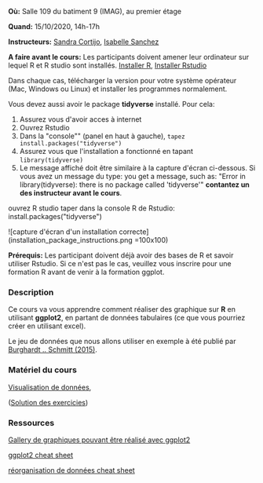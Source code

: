 **Où:** Salle 109 du batiment 9 (IMAG), au premier étage

**Quand:** 15/10/2020, 14h-17h

**Instructeurs:** 
[Sandra Cortijo](mailto:sandra.cortijo@hotmail.fr), 
[Isabelle Sanchez](mailto:Isabelle.Sanchez@inrae.fr)



**A faire avant le cours:** 
Les participants doivent amener leur ordinateur sur lequel R et R studio sont installés.
[Installer R](https://cran.biotools.fr/),
[Installer Rstudio](https://rstudio.com/products/rstudio/download/)

Dans chaque cas, télécharger la version pour votre système opérateur (Mac, Windows ou Linux) et installer les programmes normalement.

Vous devez aussi avoir le package **tidyverse** installé. 
Pour cela:
1. Assurez vous d'avoir acces à internet
2. Ouvrez Rstudio
3. Dans la "console"" (panel en haut à gauche), `tapez install.packages("tidyverse")`
4. Assurez vous que l'installation a fonctionné en tapant `library(tidyverse)`
5. Le message affiché doit être similaire à la capture d'écran ci-dessous. Si vous avez un message du type: you get a message, such as: 
"Error in library(tidyverse): there is no package called 'tidyverse'"
**contantez un des instructeur avant le cours**.

ouvrez R studio taper dans la console R de Rstudio: install.packages("tidyverse")

![capture d'écran d'un installation correcte](installation_package_instructions.png =100x100)


**Prérequis:** 
Les participant doivent déjà avoir des bases de R et savoir utiliser Rstudio. Si ce n'est pas le cas, veuillez vous inscrire pour une formation R avant de venir à la formation ggplot.


### Description

Ce cours va vous apprendre comment réaliser des graphique sur **R** en utilisant **ggplot2**, en partant de données tabulaires (ce que vous pourriez créer en utilisant excel).

Le jeu de données que nous allons utiliser en exemple à été publié par 
[Burghardt .. Schmitt (2015)](https://doi.org/10.1111/nph.13799). 


### Matériel du cours

[Visualisation de données](module02_data_viz_ggplot/materials/ggplot_lesson.html),

([Solution des exercicies](module02_data_viz_ggplot/materials/ggplot_exercise_solutions.html))


### Ressources 

[Gallery de graphiques pouvant être réalisé avec ggplot2](https://www.r-graph-gallery.com/)

[ggplot2 cheat sheet](https://rstudio.com/wp-content/uploads/2015/03/ggplot2-cheatsheet.pdf)

[réorganisation de données cheat sheet](module01_data_and_files/materials/data_organisation.md)







